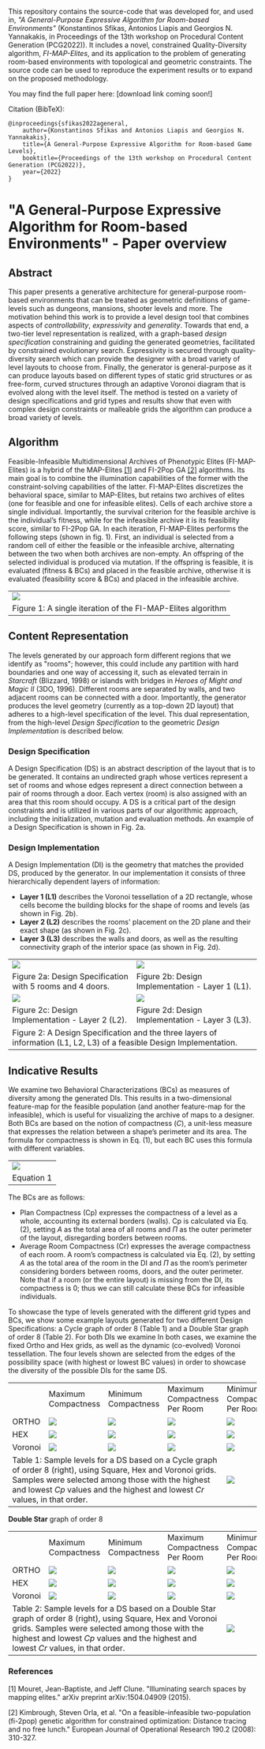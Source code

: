﻿This repository contains the source-code that was developed for, and used in, _"A General-Purpose Expressive Algorithm for Room-based Environments"_ (Konstantinos Sfikas, Antonios Liapis and Georgios N. Yannakakis, in Proceedings of the 13th workshop on Procedural Content Generation (PCG2022)).
It includes a novel, constrained Quality-Diversity algorithm, *FI-MAP-Elites*, and its application to the problem of generating room-based environments with topological and geometric constraints.
The source code can be used to reproduce the experiment results or to expand on the proposed methodology. 

You may find the full paper here: [download link coming soon!]

Citation (BibTeX):
```
@inproceedings{sfikas2022ageneral,
	author={Konstantinos Sfikas and Antonios Liapis and Georgios N. Yannakakis},
	title={A General-Purpose Expressive Algorithm for Room-based Game Levels},
	booktitle={Proceedings of the 13th workshop on Procedural Content Generation (PCG2022)},
	year={2022}
}
```

# "A General-Purpose Expressive Algorithm for Room-based Environments" - Paper overview

## Abstract
This paper presents a generative architecture for general-purpose room-based environments that can be treated as geometric definitions of game-levels such as dungeons, mansions, shooter levels and more. The motivation behind this work is to provide a level design tool that combines aspects of *controllability*, *expressivity* and *generality*. Towards that end, a two-tier level representation is realized, with a graph-based *design specification* constraining and guiding the generated geometries, facilitated by constrained evolutionary search. Expressivity is secured through quality-diversity search which can provide the designer with a broad variety of level layouts to choose from. Finally, the generator is general-purpose as it can produce layouts based on different types of static grid structures or as free-form, curved structures through an adaptive Voronoi diagram that is evolved along with the level itself. The method is tested on a variety of design specifications and grid types and results show that even with complex design constraints or malleable grids the algorithm can produce a broad variety of levels.

## Algorithm

Feasible-Infeasible Multidimensional Archives of Phenotypic Elites (FI-MAP-Elites) is a hybrid of the MAP-Elites <a href="#mouret2015is">[1]</a>  and FI-2Pop GA <a href="#kimbrough2008oa">[2]</a> algorithms. Its main goal is to combine the illumination capabilities of the former with the constraint-solving capabilities of the latter. FI-MAP-Elites discretizes the behavioral space, similar to MAP-Elites, but retains two archives of elites (one for feasible and one for infeasible elites). Cells of each archive store a single individual. Importantly, the survival criterion for the feasible archive is the individual’s fitness, while for the infeasible archive it is its feasibility score, similar to FI-2Pop GA. In each iteration, FI-MAP-Elites performs the following steps (shown in fig. 1). First, an individual is selected from a random cell of either the feasible or the infeasible archive, alternating between the two when both archives are non-empty. An offspring of the selected individual is produced via mutation. If the offspring is feasible, it is evaluated (fitness & BCs) and placed in the feasible archive, otherwise it is evaluated (feasibility score & BCs) and placed in the infeasible archive.

<table>
  <tr>
    <td><img src="readme_graphics/FI_MAP_Elites.svg"></td>
  </tr>
  <tr>
    <td>Figure 1: A single iteration of the FI-MAP-Elites algorithm</td>
  </tr>
</table>

## Content Representation
The levels generated by our approach form different regions that we identify as "rooms"; however, this could include any partition with hard boundaries and one way of accessing it, such as elevated terrain in *Starcraft* (Blizzard, 1998) or islands with bridges in *Heroes of Might and Magic II* (3DO, 1996). Different rooms are separated by walls, and two adjacent rooms can be connected with a door. Importantly, the generator produces the level geometry (currently as a top-down 2D layout) that adheres to a high-level specification of the level. This dual representation, from the high-level *Design Specification* to the geometric *Design Implementation* is described below.

### Design Specification
A Design Specification (DS) is an abstract description of the layout that is to be generated. It contains an undirected graph whose vertices represent a set of rooms and whose edges represent a direct connection between a pair of rooms through a door. Each vertex (room) is also assigned with an area that this room should occupy. A DS is a critical part of the design constraints and is utilized in various parts of our algorithmic approach, including the initialization, mutation and evaluation methods. An example of a Design Specification is shown in Fig. 2a.

### Design Implementation
A Design Implementation (DI) is the geometry that matches the provided DS, produced by the generator. In our implementation it consists of three hierarchically dependent layers of information: 
- **Layer 1 (L1)** describes the Voronoi tessellation of a 2D rectangle, whose cells become the building blocks for the shape of rooms and levels (as shown in Fig. 2b).
- **Layer 2 (L2)** describes the rooms' placement on the 2D plane and their exact shape (as shown in Fig. 2c).
- **Layer 3 (L3)** describes the walls and doors, as well as the resulting connectivity graph of the interior space (as shown in Fig. 2d).

<table>
    <tr>
        <td width="50%"> <img src="readme_graphics/design_example/design_specification_example.png"> </td>
        <td width="50%"> <img src="readme_graphics/design_example/design_implementation_example__L1.png"> </td>
    </tr>
    <tr>
        <td> Figure 2a: Design Specification with 5 rooms and 4 doors. </td>
        <td> Figure 2b: Design Implementation - Layer 1 (L1). </td>
    </tr>
    <tr>
    </tr>
    <tr>
        <td> <img src="readme_graphics/design_example/design_implementation_example__L2.png"> </td>
        <td> <img src="readme_graphics/design_example/design_implementation_example__L3.png"> </td>
    </tr>
    <tr>
        <td> Figure 2c: Design Implementation - Layer 2 (L2). </td>
        <td> Figure 2d: Design Implementation - Layer 3 (L3). </td>
    </tr>
    <tr>
        <td colspan = "2"> Figure 2: A Design Specification and the three layers of information (L1, L2, L3) of a feasible Design Implementation. </td>
    </tr>
</table>

## Indicative Results

We examine two Behavioral Characterizations (BCs) as measures of diversity among the generated DIs. This results in a two-dimensional feature-map for the feasible population (and another feature-map for the infeasible), which is useful for visualizing the archive of maps to a designer. Both BCs are based on the notion of compactness (*C*), a unit-less measure that expresses the relation between a shape’s perimeter and its area. The formula for compactness is shown in Eq. (1), but each BC uses this formula with different variables.

<table>
  <tr>
    <td><img src="readme_graphics/formulas/compactness.png"></td>
  </tr>
  <tr>
    <td>Equation 1</td>
  </tr>
</table>

The BCs are as follows:
- Plan Compactness (Cp) expresses the compactness of a level as a whole, accounting its external borders (walls). Cp is calculated via Eq. (2), setting *A* as the total area of all rooms and *Π* as the outer perimeter of the layout, disregarding borders between rooms. 
- Average Room Compactness (Cr) expresses the average compactness of each room. A room’s compactness is calculated via Eq. (2), by setting *A* as the total area of the room in the DI and *Π* as the room’s perimeter considering borders between rooms, doors, and the outer perimeter. Note that if a room (or the entire layout) is missing from the DI, its compactness is 0; thus we can still calculate these BCs for infeasible individuals.

To showcase the type of levels generated with the different grid types and BCs, we show some example layouts generated for two different Design Specifications: a Cycle graph of order 8 (Table 1) and a Double Star graph of order 8 (Table 2). For both DIs we examine In both cases, we examine the fixed Ortho and Hex grids, as well as the dynamic (co-evolved) Voronoi tessellation. The four levels shown are selected from the edges of the possibility space (with highest or lowest BC values) in order to showcase the diversity of the possible DIs for the same DS. 

<table>
    <tr>
        <td>  </td>
        <td> Maximum Compactness </td>
        <td> Minimum Compactness </td>
        <td> Maximum Compactness Per Room </td>
        <td> Minimum Compactness Per Room </td>
    </tr>
    <tr>
        <td> ORTHO </td>
        <td> <img src="readme_graphics/examples/Cycle__Ortho__S8__C_MAX.png"> </td>
        <td> <img src="readme_graphics/examples/Cycle__Ortho__S8__C_MIN.png"> </td>
        <td> <img src="readme_graphics/examples/Cycle__Ortho__S8__CPR_MAX.png"> </td>
        <td> <img src="readme_graphics/examples/Cycle__Ortho__S8__CPR_MIN.png"> </td>
    </tr>
    <tr>
        <td> HEX </td>
        <td> <img src="readme_graphics/examples/Cycle__Hex__S8__C_MAX.png"> </td>
        <td> <img src="readme_graphics/examples/Cycle__Hex__S8__C_MIN.png"> </td>
        <td> <img src="readme_graphics/examples/Cycle__Hex__S8__CPR_MAX.png"> </td>
        <td> <img src="readme_graphics/examples/Cycle__Hex__S8__CPR_MIN.png"> </td>
    </tr>
    <tr>
        <td> Voronoi </td>
        <td> <img src="readme_graphics/examples/Cycle__Voronoi__S8__C_MAX.png"> </td>
        <td> <img src="readme_graphics/examples/Cycle__Voronoi__S8__C_MIN.png"> </td>
        <td> <img src="readme_graphics/examples/Cycle__Voronoi__S8__CPR_MAX.png"> </td>
        <td> <img src="readme_graphics/examples/Cycle__Voronoi__S8__CPR_MIN.png"> </td>
    </tr>
    <tr>
        <td colspan="4"> Table 1: Sample levels for a DS based on a Cycle graph of order 8 (right), using Square, Hex and Voronoi grids. Samples were selected among those with the highest and lowest <i>Cp</i> values and the highest and lowest <i>Cr</i> values, in that order.</td>
        <td> <img src="readme_graphics/graph_typologies/cycle__graph_typology.png"> </td>
    </tr>
</table>

<table>
    <tr colspan="5"><b>Double Star</b> graph of order 8</tr>
    <tr>
        <td>  </td>
        <td> Maximum Compactness </td>
        <td> Minimum Compactness </td>
        <td> Maximum Compactness Per Room </td>
        <td> Minimum Compactness Per Room </td>
    </tr>
    <tr>
        <td> ORTHO </td>
        <td> <img src="readme_graphics/examples/D_Star__Ortho__S8__C_MAX.png"> </td>
        <td> <img src="readme_graphics/examples/D_Star__Ortho__S8__C_MIN.png"> </td>
        <td> <img src="readme_graphics/examples/D_Star__Ortho__S8__CPR_MAX.png"> </td>
        <td> <img src="readme_graphics/examples/D_Star__Ortho__S8__CPR_MIN.png"> </td>
    </tr>
    <tr>
        <td> HEX </td>
        <td> <img src="readme_graphics/examples/D_Star__Hex__S8__C_MAX.png"> </td>
        <td> <img src="readme_graphics/examples/D_Star__Hex__S8__C_MIN.png"> </td>
        <td> <img src="readme_graphics/examples/D_Star__Hex__S8__CPR_MAX.png"> </td>
        <td> <img src="readme_graphics/examples/D_Star__Hex__S8__CPR_MIN.png"> </td>
    </tr>
    <tr>
        <td> Voronoi </td>
        <td> <img src="readme_graphics/examples/D_Star__Voronoi__S8__C_MAX.png"> </td>
        <td> <img src="readme_graphics/examples/D_Star__Voronoi__S8__C_MIN.png"> </td>
        <td> <img src="readme_graphics/examples/D_Star__Voronoi__S8__CPR_MAX.png"> </td>
        <td> <img src="readme_graphics/examples/D_Star__Voronoi__S8__CPR_MIN.png"> </td>
    </tr>
    <tr>
        <td colspan="4"> Table 2: Sample levels for a DS based on a Double Star graph of order 8 (right), using Square, Hex and Voronoi grids. Samples were selected among those with the highest and lowest <i>Cp</i> values and the highest and lowest <i>Cr</i> values, in that order.</td>
        <td> <img src="readme_graphics/graph_typologies/double_star__graph_typology.png"> </td>
    </tr>
</table>

### References

<a id="mouret2015is"></a>
[1] Mouret, Jean-Baptiste, and Jeff Clune. "Illuminating search spaces by mapping elites." arXiv preprint arXiv:1504.04909 (2015).

<a id="kimbrough2008oa"></a>
[2] Kimbrough, Steven Orla, et al. "On a feasible–infeasible two-population (fi-2pop) genetic algorithm for constrained optimization: Distance tracing and no free lunch." European Journal of Operational Research 190.2 (2008): 310-327.